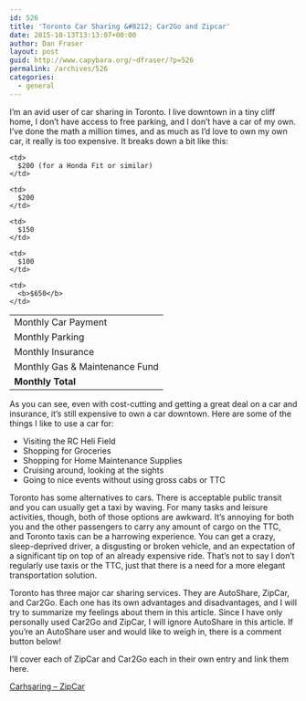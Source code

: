 ```yaml
---
id: 526
title: 'Toronto Car Sharing &#8212; Car2Go and Zipcar'
date: 2015-10-13T13:13:07+00:00
author: Dan Fraser
layout: post
guid: http://www.capybara.org/~dfraser/?p=526
permalink: /archives/526
categories:
  - general
---
```

I&#8217;m an avid user of car sharing in Toronto. I live downtown in a tiny cliff home, I don&#8217;t have access to free parking, and I don&#8217;t have a car of my own. I&#8217;ve done the math a million times, and as much as I&#8217;d love to own my own car, it really is too expensive. It breaks down a bit like this:

<table>
  <tr>
    <td>
      Monthly Car Payment
    </td>
    
    <td>
      $200 (for a Honda Fit or similar)
    </td>
  </tr>
  
  <tr>
    <td>
      Monthly Parking
    </td>
    
    <td>
      $200
    </td>
  </tr>
  
  <tr>
    <td>
      Monthly Insurance
    </td>
    
    <td>
      $150
    </td>
  </tr>
  
  <tr>
    <td>
      Monthly Gas & Maintenance Fund
    </td>
    
    <td>
      $100
    </td>
  </tr>
  
  <tr>
    <td>
      <b>Monthly Total</b>
    </td>
    
    <td>
      <b>$650</b>
    </td>
  </tr>
</table>

As you can see, even with cost-cutting and getting a great deal on a car and insurance, it&#8217;s still expensive to own a car downtown. Here are some of the things I like to use a car for:

  * Visiting the RC Heli Field
  * Shopping for Groceries
  * Shopping for Home Maintenance Supplies
  * Cruising around, looking at the sights
  * Going to nice events without using gross cabs or TTC

Toronto has some alternatives to cars. There is acceptable public transit and you can usually get a taxi by waving. For many tasks and leisure activities, though, both of those options are awkward. It&#8217;s annoying for both you and the other passengers to carry any amount of cargo on the TTC, and Toronto taxis can be a harrowing experience. You can get a crazy, sleep-deprived driver, a disgusting or broken vehicle, and an expectation of a significant tip on top of an already expensive ride. That&#8217;s not to say I don&#8217;t regularly use taxis or the TTC, just that there is a need for a more elegant transportation solution.

Toronto has three major car sharing services. They are AutoShare, ZipCar, and Car2Go. Each one has its own advantages and disadvantages, and I will try to summarize my feelings about them in this article. Since I have only personally used Car2Go and ZipCar, I will ignore AutoShare in this article. If you&#8217;re an AutoShare user and would like to weigh in, there is a comment button below!

I&#8217;ll cover each of ZipCar and Car2Go each in their own entry and link them here.

[Carhsaring &#8211; ZipCar](http://www.capybara.org/~dfraser/archives/1702)